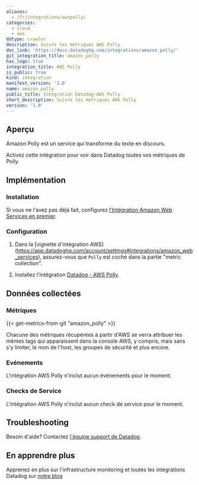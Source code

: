 ```yaml
---
aliases:
  - /fr/integrations/awspolly/
categories:
  - cloud
  - aws
ddtype: crawler
description: Suivre les métriques AWS Polly
doc_link: 'https://docs.datadoghq.com/integrations/amazon_polly/'
git_integration_title: amazon_polly
has_logo: true
integration_title: AWS Polly
is_public: true
kind: integration
manifest_version: '1.0'
name: amazon_polly
public_title: Intégration Datadog-AWS Polly
short_description: Suivre les métriques AWS Polly
version: '1.0'
---
```

## Aperçu

Amazon Polly est un service qui transforme du texte en discours.

Activez cette intégration pour voir dans Datadog toutes vos métriques de Polly.

## Implémentation
### Installation

Si vous ne l'avez pas déjà fait, configurez [l'Intégration Amazon Web Services en premier](https://docs.datadoghq.com/integrations/amazon_web_services/).

### Configuration

1. Dans la [vignette d'intégration AWS] (https://app.datadoghq.com/account/settings#integrations/amazon_web_services), assurez-vous que `Polly` est coché dans la partie "metric collection".

2. Installez l'intégration [Datadog - AWS Polly](https://app.datadoghq.com/account/settings#integrations/amazon_polly).

## Données collectées
### Métriques
{{< get-metrics-from-git "amazon_polly" >}}

Chacune des métriques récupérées à partir d'AWS se verra attribuer les mêmes tags qui apparaissent dans la console AWS, y compris, mais sans s'y limiter, le nom de l'host, les groupes de sécurité et plus encore.

### Evénements
L'intégration AWS Polly n'inclut aucun événements pour le moment.

### Checks de Service
L'intégration AWS Polly n'inclut aucun check de service pour le moment.

## Troubleshooting
Besoin d'aide? Contactez  [l'équipe support de Datadog](http://docs.datadoghq.com/help/).

## En apprendre plus
Apprenez en plus sur l'infrastructure monitoring et toutes les intégrations Datadog sur [notre blog](https://www.datadoghq.com/blog/)